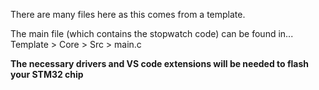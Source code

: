 There are many files here as this comes from a template.

The main file (which contains the stopwatch code) can be found in...
      Template > Core > Src > main.c

**The necessary drivers and VS code extensions will be needed to flash your STM32 chip**
